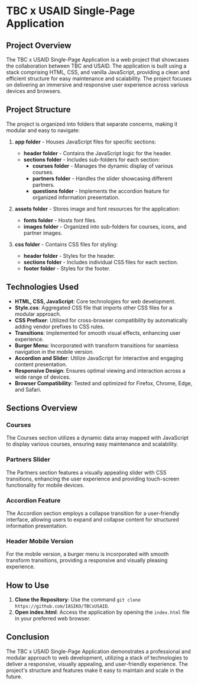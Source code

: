 # TBC x USAID Single-Page Application

## Project Overview

The TBC x USAID Single-Page Application is a web project that showcases the collaboration between TBC and USAID. The application is built using a stack comprising HTML, CSS, and vanilla JavaScript, providing a clean and efficient structure for easy maintenance and scalability. The project focuses on delivering an immersive and responsive user experience across various devices and browsers.

## Project Structure

The project is organized into folders that separate concerns, making it modular and easy to navigate:

1. **app folder** - Houses JavaScript files for specific sections:

   - **header folder** - Contains the JavaScript logic for the header.
   - **sections folder** - Includes sub-folders for each section:
     - **courses folder** - Manages the dynamic display of various courses.
     - **partners folder** - Handles the slider showcasing different partners.
     - **questions folder** - Implements the accordion feature for organized information presentation.

2. **assets folder** - Stores image and font resources for the application:

   - **fonts folder** - Hosts font files.
   - **images folder** - Organized into sub-folders for courses, icons, and partner images.

3. **css folder** - Contains CSS files for styling:
   - **header folder** - Styles for the header.
   - **sections folder** - Includes individual CSS files for each section.
   - **footer folder** - Styles for the footer.

## Technologies Used

- **HTML, CSS, JavaScript**: Core technologies for web development.
- **Style.css**: Aggregated CSS file that imports other CSS files for a modular approach.
- **CSS Prefixer**: Utilized for cross-browser compatibility by automatically adding vendor prefixes to CSS rules.
- **Transitions**: Implemented for smooth visual effects, enhancing user experience.
- **Burger Menu**: Incorporated with transform transitions for seamless navigation in the mobile version.
- **Accordion and Slider**: Utilize JavaScript for interactive and engaging content presentation.
- **Responsive Design**: Ensures optimal viewing and interaction across a wide range of devices.
- **Browser Compatibility**: Tested and optimized for Firefox, Chrome, Edge, and Safari.

## Sections Overview

### Courses

The Courses section utilizes a dynamic data array mapped with JavaScript to display various courses, ensuring easy maintenance and scalability.

### Partners Slider

The Partners section features a visually appealing slider with CSS transitions, enhancing the user experience and providing touch-screen functionality for mobile devices.

### Accordion Feature

The Accordion section employs a collapse transition for a user-friendly interface, allowing users to expand and collapse content for structured information presentation.

### Header Mobile Version

For the mobile version, a burger menu is incorporated with smooth transform transitions, providing a responsive and visually pleasing experience.

## How to Use

1. **Clone the Repository**: Use the command `git clone https://github.com/IASIKO/TBCxUSAID`.
2. **Open index.html**: Access the application by opening the `index.html` file in your preferred web browser.

## Conclusion

The TBC x USAID Single-Page Application demonstrates a professional and modular approach to web development, utilizing a stack of technologies to deliver a responsive, visually appealing, and user-friendly experience. The project's structure and features make it easy to maintain and scale in the future.
